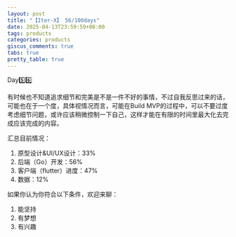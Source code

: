 ```yaml
---
layout: post
title: "【Iter-X】 56/100days"
date: 2025-04-13T23:59:59+08:00
tags: products
categories: products
giscus_comments: true
tabs: true
pretty_table: true
---
```


Day5️⃣6️⃣

有时候也不知道追求细节和完美是不是一件不好的事情，不过自我反思过来的话，可能也在于一个度，具体视情况而言，可能在Build MVP的过程中，可以不要过度考虑细节问题，或许应该稍微控制一下自己，这样才能在有限的时间里最大化去完成应该完成的内容。

汇总目前情况：

1. 原型设计&UI/UX设计：33%
2. 后端（Go）开发：56%
3. 客户端（flutter）进度：47%
4. 数据：12%

如果你认为你符合以下条件，欢迎来聊：

1. 能坚持
2. 有梦想
3. 有兴趣
